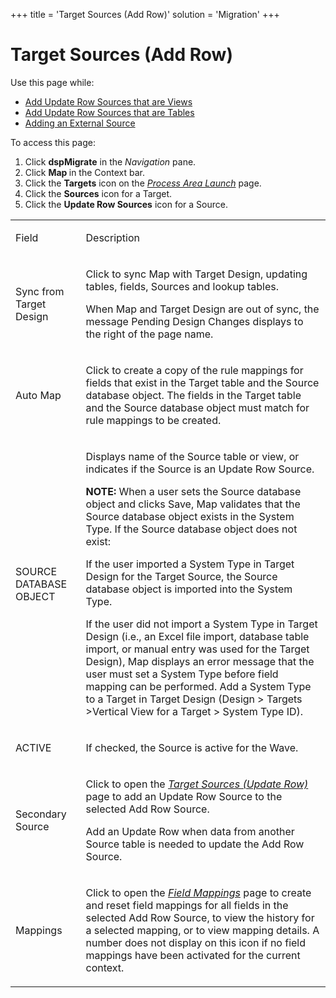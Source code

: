 +++
title = 'Target Sources (Add Row)'
solution = 'Migration'
+++

# Target Sources (Add Row)

<div class="use">

Use this page while:

  - [Add Update Row Sources that are
    Views](../Use_Cases/Add_Update_Row_Sources#Add_Update_Row_Sources_that_are_Views)
  - [Add Update Row Sources that are
    Tables](../Use_Cases/Add_Update_Row_Sources#Add_Update_Row_Sources_that_are_Tables)
  - [Adding an External Source](../Use_Cases/Add_an_External_Source)

</div>

To access this page:

1.  Click <span style="font-weight: bold;">dspMigrate</span> in the
    <span style="font-style: italic;">Navigation</span> pane.
2.  Click <span style="font-weight: bold;">Map </span>in the Context
    bar.
3.  Click the <span style="font-weight: bold;">Targets</span> icon on
    the *[Process Area Launch](Process_Area_Launch_map)* page.
4.  Click the <span style="font-weight: bold;">Sources</span> icon for a
    Target.
5.  Click the <span style="font-weight: bold;">Update Row Sources</span>
    icon for a Source.

<table>
<tbody>
<tr class="odd">
<td><p>Field</p></td>
<td><p>Description</p></td>
</tr>
<tr class="even">
<td><p>Sync from Target Design</p></td>
<td><p>Click to sync Map with Target Design, updating tables, fields, Sources and lookup tables.</p>
<p>When Map and Target Design are out of sync, the message Pending Design Changes displays to the right of the page name.</p></td>
</tr>
<tr class="odd">
<td><p>Auto Map</p></td>
<td><p>Click to create a copy of the rule mappings for fields that exist in the Target table and the Source database object. The fields in the Target table and the Source database object must match for rule mappings to be created.</p></td>
</tr>
<tr class="even">
<td><p>SOURCE DATABASE OBJECT</p></td>
<td><p>Displays name of the Source table or view, or indicates if the Source is an Update Row Source.</p>
<p><strong>NOTE:</strong> When a user sets the Source database object and clicks Save, Map validates that the Source database object exists in the System Type. If the Source database object does not exist:</p>
<p>If the user imported a System Type in Target Design for the Target Source, the Source database object is imported into the System Type.</p>
<p>If the user did not import a System Type in Target Design (i.e., an Excel file import, database table import, or manual entry was used for the Target Design), Map displays an error message that the user must set a System Type before field mapping can be performed. Add a System Type to a Target in Target Design (Design &gt; Targets &gt;Vertical View for a Target &gt; System Type ID).</p></td>
</tr>
<tr class="odd">
<td><p>ACTIVE</p></td>
<td><p>If checked, the Source is active for the Wave.</p></td>
</tr>
<tr class="even">
<td><p>Secondary Source</p></td>
<td><p>Click to open the <em><a href="Target_Sources_Update_Row">Target Sources (Update Row)</a></em> page to add an Update Row Source to the selected Add Row Source.</p>
<p>Add an Update Row when data from another Source table is needed to update the Add Row Source.</p></td>
</tr>
<tr class="odd">
<td><p>Mappings</p></td>
<td><p>Click to open the <em><a href="Field_Mappings_H">Field Mappings</a></em> page to create and reset field mappings for all fields in the selected Add Row Source, to view the history for a selected mapping, or to view mapping details. A number does not display on this icon if no field mappings have been activated for the current context.</p></td>
</tr>
</tbody>
</table>
